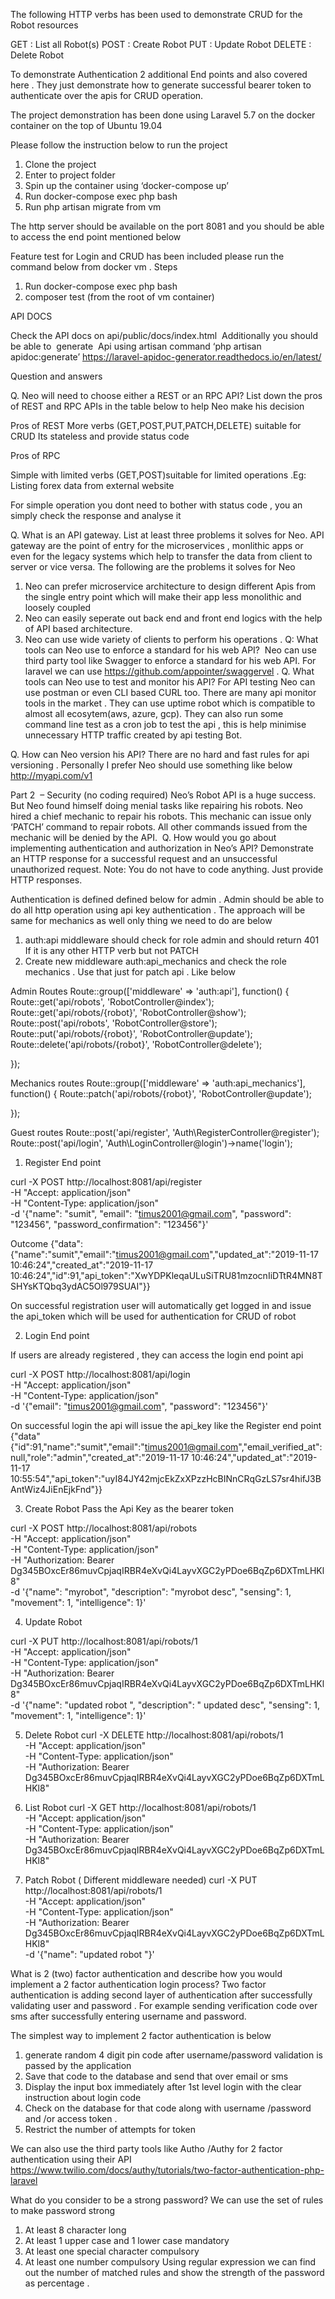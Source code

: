 

The following  HTTP verbs has been used to demonstrate  CRUD  for the Robot resources

GET : List all Robot(s)
POST : Create Robot
PUT : Update Robot
DELETE : Delete Robot

To demonstrate Authentication 2 additional End points and also covered here . They just demonstrate how to generate successful bearer token to authenticate over the apis for CRUD operation.

The project demonstration has been done using Laravel 5.7 on the docker container on the top of Ubuntu 19.04

Please follow the instruction below to run the project

1. Clone the project
2. Enter to project folder
3. Spin up the container using ‘docker-compose up’
4. Run docker-compose exec php bash
5. Run php artisan migrate from vm

The http server should be available on the port 8081 and you should be able to access the end point mentioned below


Feature test for  Login and CRUD has been included please  run the command below from docker vm . Steps
1. Run docker-compose exec php bash
2. composer test (from the root of vm container)


API DOCS

Check the API docs on api/public/docs/index.html 
Additionally you should be able to  generate  Api using artisan command ‘php artisan apidoc:generate’
https://laravel-apidoc-generator.readthedocs.io/en/latest/

Question and answers



Q. Neo will need to choose either a REST or an RPC API? List down the pros of REST and RPC APIs in the table below to help Neo make his decision 

Pros of REST
More verbs (GET,POST,PUT,PATCH,DELETE) suitable for CRUD
Its stateless and provide status code

Pros of RPC

Simple with limited verbs (GET,POST)suitable for limited operations .Eg: Listing forex data from external website

For simple operation you dont need to bother with status code , you an simply  check the response and analyse it 

Q. What is an API gateway. List at least three problems it solves for Neo.
API gateway are the point of entry for the microservices , monlithic apps or even for the legacy systems which help to transfer the data from client to server or vice versa. The following are the problems it solves for Neo
1. Neo can prefer microservice architecture to design different Apis from the single entry point which will make their app less monolithic and loosely coupled
2. Neo can easily seperate out back end and front end logics with the help of API based architecture.
3. Neo can use wide variety of  clients to perform his operations .
Q: What tools can Neo use to enforce a standard for his web API? 
Neo can use third party tool like Swagger to enforce a standard for his web API. For laravel we can use https://github.com/appointer/swaggervel . 
Q. What tools can Neo use to test and monitor his API?
For API testing Neo can use postman or even CLI based CURL too. 
There are many api monitor tools in the market .  They can use uptime robot which is compatible to almost all ecosytem(aws, azure, gcp). 
They can also run some command line test  as a cron job to test the api , this is help minimise unnecessary HTTP traffic created by api testing  Bot.

Q. How can Neo version his API?
There are no hard and fast rules for api versioning . Personally I prefer Neo should use something like below
http://myapi.com/v1


Part 2  – Security (no coding required)
Neo’s Robot API is a huge success. But Neo found himself doing menial tasks like repairing his robots. Neo hired a chief mechanic to repair his robots. This mechanic can issue only ‘PATCH’ command to repair robots. All other commands issued from the mechanic will be denied by the API. 
Q. How would you go about implementing authentication and authorization in Neo’s API? Demonstrate an HTTP response for a successful request and an unsuccessful unauthorized request. Note: You do not have to code anything. Just provide HTTP responses.


Authentication is defined  defined below  for  admin . Admin should be able to do all  http operation using api key authentication . The approach will be same for mechanics as well only thing we need to do are below

1. auth:api middleware should check for role admin and should return 401 If it is  any other HTTP verb but not PATCH
2. Create new middleware auth:api_mechanics and check the role mechanics . Use that just for patch api .
Like below

Admin Routes
Route::group(['middleware' => 'auth:api'], function() {
    Route::get('api/robots', 'RobotController@index');
    Route::get('api/robots/{robot}', 'RobotController@show');
    Route::post('api/robots', 'RobotController@store');
    Route::put('api/robots/{robot}', 'RobotController@update');
    Route::delete('api/robots/{robot}', 'RobotController@delete');

});

Mechanics routes
Route::group(['middleware' => 'auth:api_mechanics'], function() {
    Route::patch('api/robots/{robot}', 'RobotController@update');
   

});

Guest routes
Route::post('api/register', 'Auth\RegisterController@register');
Route::post('api/login', 'Auth\LoginController@login')->name('login');















1.	Register End point

curl -X POST http://localhost:8081/api/register \
 -H "Accept: application/json" \
 -H "Content-Type: application/json" \
 -d '{"name": "sumit", "email": "timus2001@gmail.com", "password": "123456", "password_confirmation": "123456"}'

Outcome
{"data":{"name":"sumit","email":"timus2001@gmail.com","updated_at":"2019-11-17 10:46:24","created_at":"2019-11-17 10:46:24","id":91,"api_token":"XwYDPKleqaULuSiTRU81mzocnIiDTtR4MN8TSHYsKTQbq3ydAC5Ol979SUAI"}}

On successful registration user will automatically get logged in and issue the api_token which will be used for authentication for CRUD of robot


2. Login End point

If users are already registered , they can access the login end point api 

curl -X POST http://localhost:8081/api/login \
 -H "Accept: application/json" \
 -H "Content-Type: application/json" \
 -d '{"email": "timus2001@gmail.com", "password": "123456"}'

On successful login the api will issue the api_key  like the Register end point 
{"data"{"id":91,"name":"sumit","email":"timus2001@gmail.com","email_verified_at":null,"role":"admin","created_at":"2019-11-17 10:46:24","updated_at":"2019-11-17 10:55:54","api_token":"uyI84JY42mjcEkZxXPzzHcBINnCRqGzLS7sr4hifJ3BAntWiz4JiEnEjkFnd"}}





3.  Create Robot 
Pass the Api Key as the bearer token

curl -X POST http://localhost:8081/api/robots \
 -H "Accept: application/json" \
 -H "Content-Type: application/json" \
 -H "Authorization: Bearer Dg345BOxcEr86muvCpjaqIRBR4eXvQi4LayvXGC2yPDoe6BqZp6DXTmLHKl8" \
 -d '{"name": "myrobot", "description": "myrobot desc", "sensing": 1, "movement": 1, "intelligence": 1}'

4. Update Robot 

curl -X PUT http://localhost:8081/api/robots/1 \
 -H "Accept: application/json" \
 -H "Content-Type: application/json" \
 -H "Authorization: Bearer Dg345BOxcEr86muvCpjaqIRBR4eXvQi4LayvXGC2yPDoe6BqZp6DXTmLHKl8" \
 -d '{"name": "updated robot ", "description": " updated desc", "sensing": 1, "movement": 1, "intelligence": 1}'

5. Delete Robot
curl -X DELETE  http://localhost:8081/api/robots/1 \
 -H "Accept: application/json" \
 -H "Content-Type: application/json" \
 -H "Authorization: Bearer Dg345BOxcEr86muvCpjaqIRBR4eXvQi4LayvXGC2yPDoe6BqZp6DXTmLHKl8" 

6. List Robot
curl -X GET  http://localhost:8081/api/robots/1 \
 -H "Accept: application/json" \
 -H "Content-Type: application/json" \
 -H "Authorization: Bearer Dg345BOxcEr86muvCpjaqIRBR4eXvQi4LayvXGC2yPDoe6BqZp6DXTmLHKl8" 

7. Patch Robot ( Different middleware needed)
curl -X PUT http://localhost:8081/api/robots/1 \
 -H "Accept: application/json" \
 -H "Content-Type: application/json" \
 -H "Authorization: Bearer Dg345BOxcEr86muvCpjaqIRBR4eXvQi4LayvXGC2yPDoe6BqZp6DXTmLHKl8" \
 -d '{"name": "updated robot "}'







What is 2 (two) factor authentication and describe how you would implement a 2 factor authentication login process?
Two factor authentication is adding second layer of authentication  after  successfully validating user and password . For example sending verification code over sms after successfully entering username and password.

The simplest way to implement 2  factor authentication is below

1. generate random 4 digit pin code after username/password validation is passed by the application
2. Save that code  to the database  and send that over email or sms
3. Display the input box immediately after 1st level login with the clear instruction about login code
4. Check on the database for that code  along with username /password and /or access token .
5. Restrict the number of attempts for token

We can also use the third party tools like Autho /Authy for 2 factor authentication using their API
https://www.twilio.com/docs/authy/tutorials/two-factor-authentication-php-laravel





What do you consider to be a strong password?
We can use the set of rules to make password strong
1. At least 8 character long
2. At least 1 upper case and 1 lower case mandatory
3.  At least one special character compulsory
4. At least one number compulsory
Using regular expression we can find out the number of matched rules  and show the strength of the password as percentage .





